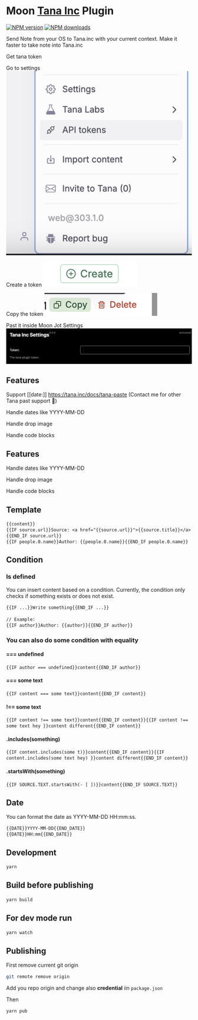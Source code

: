 # Moon [Tana Inc](https://tana.inc/) Plugin

<span class="badge-npmversion"><a href="https://npmjs.org/package/@moonjot/moon-tana-inc-plugin" title="View this project on NPM"><img src="https://img.shields.io/npm/v/@moonjot/moon-tana-inc-plugin.svg" alt="NPM version" /></a></span>
<span class="badge-npmdownloads"><a href="https://npmjs.org/package/@moonjot/moon-tana-inc-plugin" title="View this project on NPM"><img src="https://img.shields.io/npm/dm/@moonjot/moon-tana-inc-plugin.svg" alt="NPM downloads" /></a></span>


Send Note from your OS to Tana.inc with your current context. Make it faster to take note into Tana.inc

Get tana token

Go to settings
![](./token.png)

Create a token
![](./create.png)

Copy the token
![](./copy.png)

Past it inside Moon Jot Settings
![](./moon_settings.png)

## Features

Support [[date:]] https://tana.inc/docs/tana-paste (Contact me for other Tana past support 🙏)

Handle dates like YYYY-MM-DD

Handle drop image

Handle code blocks

## Features

Handle dates like YYYY-MM-DD

Handle drop image

Handle code blocks

## Template

```
{{content}}
{{IF source.url}}Source: <a href="{{source.url}}">{{source.title}}</a>{{END_IF source.url}}
{{IF people.0.name}}Author: {{people.0.name}}{{END_IF people.0.name}}
```


## Condition

### Is defined

You can insert content based on a condition.
Currently, the condition only checks if something exists or does not exist.
```
{{IF ...}}Write something{{END_IF ...}}

// Example:
{{IF author}}Author: {{author}}{{END_IF author}}
```

### You can also do some condition with equality

#### === undefined
```
{{IF author === undefined}}content{{END_IF author}}
```

#### === some text
```
{{IF content === some text}}content{{END_IF content}}
```

#### !== some text
```
{{IF content !== some text}}content{{END_IF content}}{{IF content !== some text hey }}content different{{END_IF content}}
```

#### .includes(something)
```
{{IF content.includes(some t)}}content{{END_IF content}}{{IF content.includes(some text hey) }}content different{{END_IF content}}
```

#### .startsWith(something)
```
{{IF SOURCE.TEXT.startsWith(- [ ])}}content{{END_IF SOURCE.TEXT}}
```

## Date

You can format the date as YYYY-MM-DD HH:mm:ss.
```
{{DATE}}YYYY-MM-DD{{END_DATE}}
{{DATE}}HH:mm{{END_DATE}}
```

## Development

```bash
yarn
```

## Build before publishing

```bash
yarn build
```

## For dev mode run 

```bash
yarn watch
```

## Publishing

First remove current git origin
```bash
git remote remove origin
```

Add you repo origin and change also **credential** iin `package.json`

Then
```bash
yarn pub
```